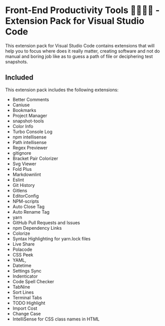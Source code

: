 # Front-End Productivity Tools 👩🏻‍💻✨ - Extension Pack for Visual Studio Code

This extension pack for Visual Studio Code contains extensions that will help you to focus where does it really matter, creating software and not do manual and boring job like as to guess a path of file or deciphering test snapshots.

## Included

This extension pack includes the following extensions:

- Better Comments
- Caniuse
- Bookmarks
- Project Manager
- snapshot-tools
- Color Info
- Turbo Console Log
- npm intellisense
- Path intellisense
- Regex Previewer
- gitignore
- Bracket Pair Colorizer
- Svg Viewer
- Fold Plus
- Markdownlint
- Eslint
- Git History
- Gitlens
- EditorConfig
- NPM-scripts
- Auto Close Tag
- Auto Rename Tag
- yarn
- GitHub Pull Requests and Issues
- npm Dependency Links
- Colorize
- Syntax Highlighting for yarn.lock files
- Live Share
- Polacode
- CSS Peek
- YAML,
- Datetime
- Settings Sync
- Indenticator
- Code Spell Checker
- TabNine
- Sort Lines
- Terminal Tabs
- TODO Highlight
- Import Cost
- Change Case
- IntelliSense for CSS class names in HTML

